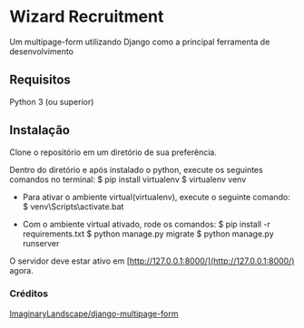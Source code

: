 # Wizard Recruitment
Um multipage-form utilizando Django como a principal ferramenta de desenvolvimento


## Requisitos
Python 3 (ou superior)


## Instalação
Clone o repositório em um diretório de sua preferência.

Dentro do diretório e após instalado o python, execute os seguintes comandos no terminal:
    $ pip install virtualenv
    $ virtualenv venv

- Para ativar o ambiente virtual(virtualenv), execute o seguinte comando:
    $ venv\Scripts\activate.bat
    
- Com o ambiente virtual ativado, rode os comandos:
    $ pip install -r requirements.txt
    $ python manage.py migrate
    $ python manage.py runserver
    
O servidor deve estar ativo em [http://127.0.0.1:8000/](http://127.0.0.1:8000/) agora.


### Créditos
[ImaginaryLandscape/django-multipage-form](https://github.com/ImaginaryLandscape/django-multipage-form)
